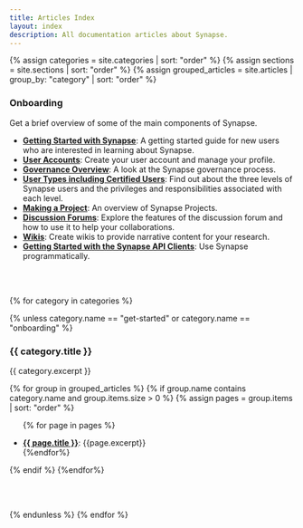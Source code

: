 ```yaml
---
title: Articles Index
layout: index
description: All documentation articles about Synapse.
---
```


<div class="col-xs-12 col-md-12 col-lg-12" id="subjects">

{% assign categories = site.categories | sort: "order" %}
{% assign sections = site.sections | sort: "order" %}
{% assign grouped_articles = site.articles | group_by: "category" | sort: "order"  %}

<!-- Onboarding needs a specific ordering that is difficult to get with a loop.
	 Instead, we have to hardcode the ordering for the onboarding category.
	 Note that if the except changes in the article, it will not reflect the
	 change on the index page. The excerpt must be updated here.
-->
<div class="tab-pane active" id="Onboarding">

<h3>Onboarding</h3>
<p>Get a brief overview of some of the main components of Synapse.</p>

<ul>
<li><b><a href="getting_started.html">Getting Started with Synapse</a></b>: A getting started guide for new users who are interested in learning about Synapse.</li>
<li><b><a href="user_profiles.html">User Accounts</a></b>: Create your user account and manage your profile.</li>
<li><b><a href="governance.html">Governance Overview</a></b>: A look at the Synapse governance process.</li>
<li><b><a href="accounts_certified_users_and_profile_validation.html">User Types including Certified Users</a></b>: Find out about the three levels of Synapse users and the privileges and responsibilities associated with each level.</li>
<li><b><a href="making_a_project.html">Making a Project</a></b>: An overview of Synapse Projects.</li>
<li><b><a href="discussion.html">Discussion Forums</a></b>: Explore the features of the discussion forum and how to use it to help your collaborations.</li>
<li><b><a href="wikis.html">Wikis</a></b>: Create wikis to provide narrative content for your research.</li>
<li><b><a href="getting_started_clients.html">Getting Started with the Synapse API Clients</a></b>: Use Synapse programmatically.</li>
</ul>
<br/>
<br/>
</div>

<!-- Create rest of categories that don't need to be manually hand-crafted. -->
{% for category in categories %}

<!--- The get started and onboarding 'categories' are only used for the card on the index page. --->
<!--- They should be skipped here. --->
{% unless category.name == "get-started" or category.name == "onboarding" %}

<div class="tab-pane active" id="{{ category.name }}">

<h3>{{ category.title }}</h3>
<p>{{ category.excerpt }}</p>

{% for group in grouped_articles %}
{% if group.name contains category.name and group.items.size > 0 %}
{% assign pages = group.items | sort: "order" %}

<ul>

{% for page in pages %}
<li><b><a href="{{ page.url | relative_url}}">{{ page.title }}</a></b>: {{page.excerpt}}</li> {%endfor%}
</ul>

{% endif %}
{%endfor%}

</div>

<!-- TODO replace this with style -->
<br/>
<br/>

{% endunless %}
{% endfor %}

</div>

<div class="clearfix"></div>

